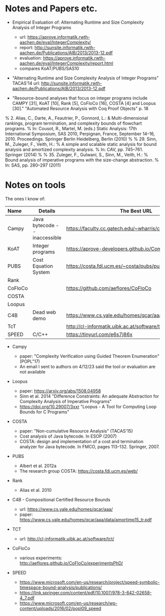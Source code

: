 # Notes and Papers etc.

* Empirical Evaluation of: Alternating Runtime and Size Complexity Analysis of Integer Programs
  - url: https://aprove.informatik.rwth-aachen.de/eval/IntegerComplexity/
  - report: http://sunsite.informatik.rwth-aachen.de/Publications/AIB/2013/2013-12.pdf
  - evaluation: https://aprove.informatik.rwth-aachen.de/eval/IntegerComplexity/report.html
  - compares KoAT/PUBS/SAS10

* "Alternating Runtime and Size Complexity Analysis of Integer Programs" TACAS'14
  url: http://sunsite.informatik.rwth-aachen.de/Publications/AIB/2013/2013-12.pdf

* "Resource-bound analyses that focus on integer programs include CAMPY [31],
   KoAT [10], Rank [5], CoFloCo [16], COSTA [4] and Loopus [30]."
   "Automated Resource Analysis with Coq Proof Objects" p. 18

% 2. Alias, C., Darte, A., Feautrier, P., Gonnord, L.: 
& Multi-dimensional rankings, program termination, and complexity bounds of flowchart programs. 
% In: Cousot, R., Martel, M. (eds.) Static Analysis: 17th International Symposium, SAS 2010, Perpignan, France, September 14–16, 2010. Proceedings. Springer Berlin Heidelberg, Berlin (2010)
%
% 29. Sinn, M., Zuleger, F., Veith, H.: 
% A simple and scalable static analysis for bound analysis and amortized complexity analysis. 
% In: CAV, pp. 745–761. Springer (2014)
%
% 35. Zuleger, F., Gulwani, S., Sinn, M., Veith, H.: 
% Bound analysis of imperative programs with the size-change abstraction. 
% In: SAS, pp. 280–297 (2011)


# Notes on tools

The ones I know of:

| Name    | Details                       | The Best URL                                                |
|:--------|-------------------------------|-------------------------------------------------------------|
| Campy   | Java bytecode -- inaccessible | https://faculty.cc.gatech.edu/~wharris/campy.html#artifacts |
| KoAT    | Integer programs              | https://aprove-developers.github.io/ComplexityMprfCfr/      |
| PUBS    | Cost Equation System          | https://costa.fdi.ucm.es/~costa/pubs/pubs.php               | 
| Rank    |                               |                                                             |
| CoFloCo |                               | https://github.com/aeflores/CoFloCo                         |
| COSTA   |                               |                                                             |
| Loopus  |                               |                                                             |
| C4B     | Dead web demo                 | https://www.cs.yale.edu/homes/qcar/aaa/                     |
| TcT     |                               | http://cl-informatik.uibk.ac.at/software/tct/               | 
| SPEED   | C/C++                         | https://tinyurl.com/e6s7j86x                                |

* Campy
    - paper: "Complexity Verification using Guided Theorem Enumeration" (POPL"17)
    - An email I sent to authors on 4/12/23 said the tool or evaluation are not available

* Loopus
    * paper: https://arxiv.org/abs/1508.04958
    * Sinn et al. 2014 "Difference Constraints: An adequate Abstraction for Complexity Analysis of Imperative Programs"
    * https://doi.org/10.29007/3xxr "Loopus - A Tool for Computing Loop Bounds for C Programs"

* COSTA
    - paper: "Non-cumulative Resource Analysis" (TACAS'15)
    - Cost analysis of Java bytecode. In ESOP (2007)
    - COSTA: design and implementation of a cost and termination analyzer for Java bytecode. In FMCO, pages 113–132. Springer, 2007.

* PUBS
    - Albert et al. 2012a
    - The research group COSTA: https://costa.fdi.ucm.es/web/

* Rank
    - Alias et al. 2010

* C4B - Compositional Certified Resource Bounds
    - url: https://www.cs.yale.edu/homes/qcar/aaa/
    - paper: https://www.cs.yale.edu/homes/qcar/aaa/data/amortimp15_tr.pdf

* TCT
    - url: http://cl-informatik.uibk.ac.at/software/tct/

* CoFloCo
    - various experiments: http://aeflores.github.io/CoFloCo/experimentsPhD/

* SPEED
    - https://www.microsoft.com/en-us/research/project/speed-symbolic-timespace-bound-analysis/publications/
    - https://link.springer.com/content/pdf/10.1007/978-3-642-02658-4_7.pdf
    - https://www.microsoft.com/en-us/research/wp-content/uploads/2016/02/popl09_speed